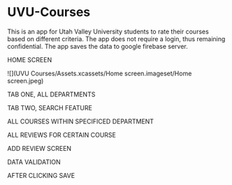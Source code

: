 # UVU-Courses
This is an app for Utah Valley University students to rate their courses based on different criteria. The app does not require a login, thus remaining confidential.
The app saves the data to google firebase server. 

HOME SCREEN



![](UVU Courses/Assets.xcassets/Home screen.imageset/Home screen.jpeg)




TAB ONE, ALL DEPARTMENTS





TAB TWO, SEARCH FEATURE






ALL COURSES WITHIN SPECIFICED DEPARTMENT






ALL REVIEWS FOR CERTAIN COURSE






ADD REVIEW SCREEN






DATA VALIDATION 






AFTER CLICKING SAVE
